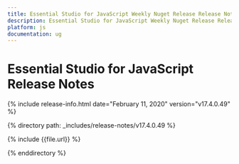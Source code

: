 ```yaml
---
title: Essential Studio for JavaScript Weekly Nuget Release Release Notes  
description: Essential Studio for JavaScript Weekly Nuget Release Release Notes  
platform: js
documentation: ug
---
```


# Essential Studio for JavaScript  Release Notes  

{% include release-info.html date="February 11, 2020"  version="v17.4.0.49" %} 


{% directory path: _includes/release-notes/v17.4.0.49 %}

{% include {{file.url}} %}

{% enddirectory %}